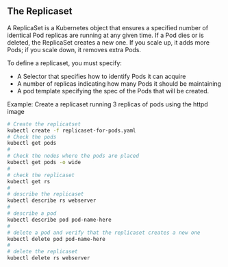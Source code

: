 ## The Replicaset
A ReplicaSet is a Kubernetes object that ensures a specified number of identical Pod replicas are running at any given time. If a Pod dies or is deleted, the ReplicaSet creates a new one. If you scale up, it adds more Pods; if you scale down, it removes extra Pods.

To define a replicaset, you must specify:
- A Selector that specifies how to identify Pods it can acquire
- A number of replicas indicating how many Pods it should be maintaining
- A pod template specifying the spec of the Pods that will be created.

Example: Create a replicaset running 3 replicas of pods using the httpd image
```bash
# Create the replicatset 
kubectl create -f replicaset-for-pods.yaml
# Check the pods
kubectl get pods
#
# Check the nodes where the pods are placed
kubectl get pods -o wide
#
# check the replicaset
kubectl get rs
#
# describe the replicaset
kubectl describe rs webserver
# 
# describe a pod
kubectl describe pod pod-name-here
#
# delete a pod and verify that the replicaset creates a new one
kubectl delete pod pod-name-here
#
# delete the replicaset
kubectl delete rs webserver
```
 
